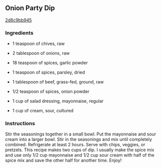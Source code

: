 ## Onion Party Dip

[2d8c9bb945](http://tastykitchen.com/recipes/appetizers-and-snacks/onion-party-dip/)

### Ingredients

 - 1 teaspoon of chives, raw

 - 2 tablespoon of onions, raw

 - 18 teaspoon of spices, garlic powder

 - 1 teaspoon of spices, parsley, dried

 - 1 tablespoon of beef, grass-fed, ground, raw

 - 1/2 teaspoon of spices, onion powder

 - 1 cup of salad dressing, mayonnaise, regular

 - 1 cup of cream, sour, cultured

### Instructions

Stir the seasonings together in a small bowl. Put the mayonnaise and sour cream into a larger bowl. Stir in the seasonings and mix until completely combined. Refrigerate at least 2 hours. Serve with chips, veggies, or pretzels. This recipe makes two cups of dip. I usually make the spice mix and use only 1/2 cup mayonnaise and 1/2 cup sour cream with half of the spice mix and save the other half for another time. Enjoy!